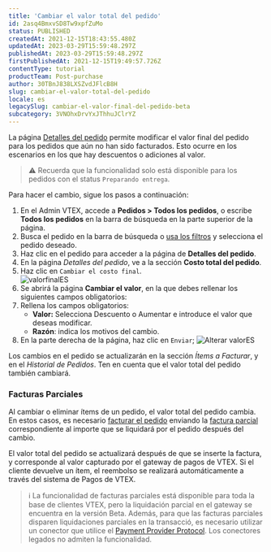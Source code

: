 ```yaml
---
title: 'Cambiar el valor total del pedido'
id: 2asq4BmxvSD8Tw9xpfZuMo
status: PUBLISHED
createdAt: 2021-12-15T18:43:55.480Z
updatedAt: 2023-03-29T15:59:48.297Z
publishedAt: 2023-03-29T15:59:48.297Z
firstPublishedAt: 2021-12-15T19:49:57.726Z
contentType: tutorial
productTeam: Post-purchase
author: 30TBnJ838LXSZvdJFlcB8H
slug: cambiar-el-valor-total-del-pedido
locale: es
legacySlug: cambiar-el-valor-final-del-pedido-beta
subcategory: 3VNOhxDrvYxJThhuJClrYZ
---
```


La página [Detalles del pedido](https://help.vtex.com/es/tutorial/pagina-de-detalles-del-pedido-beta--2Y75n54Cc9VizrlG1N6ZNl) permite modificar el valor final del pedido para los pedidos que aún no han sido facturados. Esto ocurre en los escenarios en los que hay descuentos o adiciones al valor.

>⚠️ Recuerda que la funcionalidad solo está disponible para los pedidos con el status `Preparando entrega`.

Para hacer el cambio, sigue los pasos a continuación:

1. En el Admin VTEX, accede a **Pedidos > Todos los pedidos**, o escribe **Todos los pedidos** en la barra de búsqueda en la parte superior de la página.  
2. Busca el pedido en la barra de búsqueda o [usa los filtros](https://help.vtex.com/es/tutorial/como-filtrar-pedidos--tutorials_192) y selecciona el pedido deseado.  
3. Haz clic en el pedido para acceder a la página de **Detalles del pedido**.   
4. En la página *Detalles del pedido*, ve a la sección **Costo total del pedido**.
5. Haz clic en `Cambiar el costo final`.  
![valorfinalES](https://images.ctfassets.net/alneenqid6w5/5VwpodKoIiDSWBwYQs2rDc/625d67dbe3011b8aea8574e247f9a2d4/valorfinalES__1_.png)  
6. Se abrirá la página **Cambiar el valor**, en la que debes rellenar los siguientes campos obligatorios:  
7.  Rellena los campos obligatorios:
    * **Valor:** Selecciona Descuento o Aumentar e introduce el valor que deseas modificar.  
    * **Razón**: indica los motivos del cambio.  
8. En la parte derecha de la página, haz clic en `Enviar`;
![Alterar valorES](https://images.ctfassets.net/alneenqid6w5/15TldKoBz42ds5fJswW13O/8488873894611990391d7bb132ab9c04/Alterar_valorES.png)

Los cambios en el pedido se actualizarán en la sección *Ítems a Facturar*, y en el *Historial de Pedidos*. Ten en cuenta que el valor total del pedido también cambiará.

### Facturas Parciales

Al cambiar o eliminar ítems de un pedido, el valor total del pedido cambia. En estos casos, es necesario [facturar el pedido](https://help.vtex.com/es/tracks/orders--2xkTisx4SXOWXQel8Jg8sa/2WgQrlHTyVo4hLjhUs1LMT) enviando la [factura parcial](https://help.vtex.com/es/tracks/pedidos--2xkTisx4SXOWXQel8Jg8sa/q9GPspTb9cHlMeAZfdEUe) correspondiente al importe que se liquidará por el pedido después del cambio. 

El valor total del pedido se actualizará después de que se inserte la factura, y corresponde al valor capturado por el gateway de pagos de VTEX. Si el cliente devuelve un ítem, el reembolso se realizará automáticamente a través del sistema de Pagos de VTEX.

>ℹ️ La funcionalidad de facturas parciales está disponible para toda la base de clientes VTEX, pero la liquidación parcial en el gateway se encuentra en la versión Beta. Además, para que las facturas parciales disparen liquidaciones parciales en la transacció, es necesario utilizar un conector que utilice el [Payment Provider Protocol](https://help.vtex.com/es/tutorial/payment-provider-protocol--RdsT2spdq80MMwwOeEq0m). Los conectores legados no admiten la funcionalidad.
